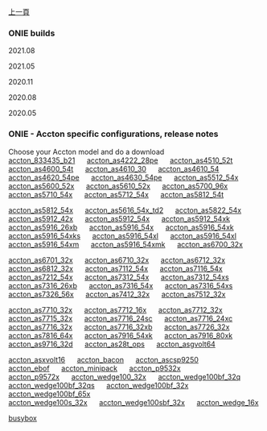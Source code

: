 [上一頁](/blog/ONIE/)

### ONIE builds

2021.08

2021.05

2020.11

2020.08

2020.05


### ONIE - Accton specific configurations, release notes
Choose your Accton model and do a download    
[accton_833435_b21](/blog/ONIE/download/) &nbsp;&nbsp;&nbsp;&nbsp;  [accton_as4222_28pe](/blog/ONIE/download/) &nbsp;&nbsp;&nbsp;&nbsp;  [accton_as4510_52t](/blog/ONIE/download/)    
[accton_as4600_54t](/blog/ONIE/download/) &nbsp;&nbsp;&nbsp;&nbsp;  [accton_as4610_30](/blog/ONIE/download/) &nbsp;&nbsp;&nbsp;&nbsp;  [accton_as4610_54](/blog/ONIE/download/)    
[accton_as4620_54pe](/blog/ONIE/download/) &nbsp;&nbsp;&nbsp;&nbsp; [accton_as4630_54pe](/blog/ONIE/download/) &nbsp;&nbsp;&nbsp;&nbsp;  [accton_as5512_54x](/blog/ONIE/download/)    
[accton_as5600_52x](/blog/ONIE/download/) &nbsp;&nbsp;&nbsp;&nbsp;  [accton_as5610_52x](/blog/ONIE/download/)  &nbsp;&nbsp;&nbsp;&nbsp;     [accton_as5700_96x](/blog/ONIE/download/)    
[accton_as5710_54x](/blog/ONIE/download/) &nbsp;&nbsp;&nbsp;&nbsp;  [accton_as5712_54x](/blog/ONIE/download/)  &nbsp;&nbsp;&nbsp;&nbsp;     [accton_as5812_54t](/blog/ONIE/download/)    

[accton_as5812_54x](/blog/ONIE/download/) &nbsp;&nbsp;&nbsp;&nbsp;   [accton_as5616_54x_td2](/blog/ONIE/download/) &nbsp;&nbsp;&nbsp;&nbsp;  [accton_as5822_54x](/blog/ONIE/download/)    
[accton_as5912_42x](/blog/ONIE/download/) &nbsp;&nbsp;&nbsp;&nbsp;   [accton_as5912_54x](/blog/ONIE/download/)  &nbsp;&nbsp;&nbsp;&nbsp;     [accton_as5912_54xk](/blog/ONIE/download/)     
[accton_as5916_26xb](/blog/ONIE/download/) &nbsp;&nbsp;&nbsp;&nbsp;  [accton_as5916_54x](/blog/ONIE/download/) &nbsp;&nbsp;&nbsp;&nbsp;      [accton_as5916_54xk](/blog/ONIE/download/)    
[accton_as5916_54xks](/blog/ONIE/download/) &nbsp;&nbsp;&nbsp;&nbsp;  [accton_as5916_54xl](/blog/ONIE/download/) &nbsp;&nbsp;&nbsp;&nbsp;     [accton_as5916_54xl](/blog/ONIE/download/)    
[accton_as5916_54xm](/blog/ONIE/download/) &nbsp;&nbsp;&nbsp;&nbsp;  [accton_as5916_54xmk](/blog/ONIE/download/) &nbsp;&nbsp;&nbsp;&nbsp;    [accton_as6700_32x](/blog/ONIE/download/)    

[accton_as6701_32x](/blog/ONIE/download/) &nbsp;&nbsp;&nbsp;&nbsp;  [accton_as6710_32x](/blog/ONIE/download/) &nbsp;&nbsp;&nbsp;&nbsp;      [accton_as6712_32x](/blog/ONIE/download/)    
[accton_as6812_32x](/blog/ONIE/download/) &nbsp;&nbsp;&nbsp;&nbsp;  [accton_as7112_54x](/blog/ONIE/download/) &nbsp;&nbsp;&nbsp;&nbsp;      [accton_as7116_54x](/blog/ONIE/download/)    
[accton_as7212_54x](/blog/ONIE/download/) &nbsp;&nbsp;&nbsp;&nbsp;  [accton_as7312_54x](/blog/ONIE/download/) &nbsp;&nbsp;&nbsp;&nbsp;      [accton_as7312_54xs](/blog/ONIE/download/)    
[accton_as7316_26xb](/blog/ONIE/download/) &nbsp;&nbsp;&nbsp;&nbsp;  [accton_as7316_54x](/blog/ONIE/download/) &nbsp;&nbsp;&nbsp;&nbsp;      [accton_as7316_54xs](/blog/ONIE/download/)    
[accton_as7326_56x](/blog/ONIE/download/) &nbsp;&nbsp;&nbsp;&nbsp;  [accton_as7412_32x](/blog/ONIE/download/) &nbsp;&nbsp;&nbsp;&nbsp;      [accton_as7512_32x](/blog/ONIE/download/)    

[accton_as7710_32x](/blog/ONIE/download/) &nbsp;&nbsp;&nbsp;&nbsp;  [accton_as7712_16x](/blog/ONIE/download/)  &nbsp;&nbsp;&nbsp;&nbsp;     [accton_as7712_32x](/blog/ONIE/download/)    
[accton_as7715_32x](/blog/ONIE/download/) &nbsp;&nbsp;&nbsp;&nbsp;  [accton_as7716_24sc](/blog/ONIE/download/) &nbsp;&nbsp;&nbsp;&nbsp;     [accton_as7716_24xc](/blog/ONIE/download/)    
[accton_as7716_32x](/blog/ONIE/download/) &nbsp;&nbsp;&nbsp;&nbsp;  [accton_as7716_32xb](/blog/ONIE/download/) &nbsp;&nbsp;&nbsp;&nbsp;     [accton_as7726_32x](/blog/ONIE/download/)    
[accton_as7816_64x](/blog/ONIE/download/) &nbsp;&nbsp;&nbsp;&nbsp;  [accton_as7916_54xk](/blog/ONIE/download/) &nbsp;&nbsp;&nbsp;&nbsp;     [accton_as7916_80xk](/blog/ONIE/download/)    
[accton_as9716_32d](/blog/ONIE/download/) &nbsp;&nbsp;&nbsp;&nbsp;  [accton_as28t_ops](/blog/ONIE/download/)  &nbsp;&nbsp;&nbsp;&nbsp;      [accton_asgvolt64](/blog/ONIE/download/)    

[accton_asxvolt16](/blog/ONIE/download/) &nbsp;&nbsp;&nbsp;&nbsp;   [accton_bacon](/blog/ONIE/download/) &nbsp;&nbsp;&nbsp;&nbsp;       [accton_ascsp9250](/blog/ONIE/download/)    
[accton_ebof](/blog/ONIE/download/) &nbsp;&nbsp;&nbsp;&nbsp;        [accton_minipack](/blog/ONIE/download/) &nbsp;&nbsp;&nbsp;&nbsp;        [accton_p9532x](/blog/ONIE/download/)    
[accton_p9572x](/blog/ONIE/download/) &nbsp;&nbsp;&nbsp;&nbsp;     [accton_wedge100_32x](/blog/ONIE/download/) &nbsp;&nbsp;&nbsp;&nbsp;    [accton_wedge100bf_32q](/blog/ONIE/download/)    
[accton_wedge100bf_32qs](/blog/ONIE/download/) &nbsp;&nbsp;&nbsp;&nbsp; [accton_wedge100bf_32x](/blog/ONIE/download/) &nbsp;&nbsp;&nbsp;&nbsp;  [accton_wedge100bf_65x](/blog/ONIE/download/)    
[accton_wedge100s_32x](/blog/ONIE/download/) &nbsp;&nbsp;&nbsp;&nbsp;   [accton_wedge100sbf_32x](/blog/ONIE/download/) &nbsp;&nbsp;&nbsp;&nbsp; [accton_wedge_16x](/blog/ONIE/download/)    

[busybox](/blog/ONIE/download/)    
